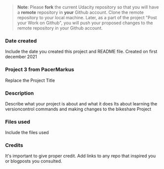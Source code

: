 >**Note**: Please **fork** the current Udacity repository so that you will have a **remote** repository in **your** Github account. Clone the remote repository to your local machine. Later, as a part of the project "Post your Work on Github", you will push your proposed changes to the remote repository in your Github account.

### Date created
Include the date you created this project and README file.
Created on first december 2021

### Project 3 from PacerMarkus
Replace the Project Title

### Description
Describe what your project is about and what it does
Its about learning the versioncontrol commands and making changes to the bikeshare Project

### Files used
Include the files used

### Credits
It's important to give proper credit. Add links to any repo that inspired you or blogposts you consulted.
